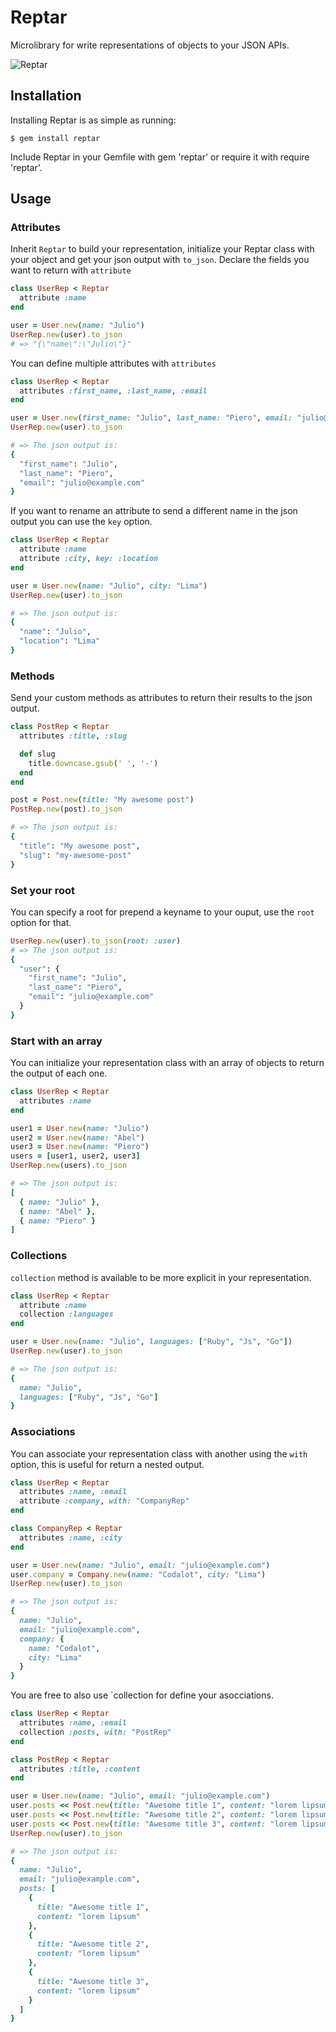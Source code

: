 Reptar
====

Microlibrary for write representations of objects to your JSON APIs.

![Reptar](http://vignette3.wikia.nocookie.net/godzilla/images/4/4c/Reptar.png)

## Installation

Installing Reptar is as simple as running:

```
$ gem install reptar
```

Include Reptar in your Gemfile with gem 'reptar' or require it with require 'reptar'.

Usage
-----

### Attributes

Inherit `Reptar` to build your representation, initialize your Reptar class with your object and get your json output with `to_json`. Declare the fields you want to return with `attribute`

```ruby
class UserRep < Reptar
  attribute :name
end

user = User.new(name: "Julio")
UserRep.new(user).to_json
# => "{\"name\":\"Julio\"}"
```

You can define multiple attributes with `attributes`

```ruby
class UserRep < Reptar
  attributes :first_name, :last_name, :email
end

user = User.new(first_name: "Julio", last_name: "Piero", email: "julio@example.com")
UserRep.new(user).to_json

# => The json output is:
{
  "first_name": "Julio",
  "last_name": "Piero",
  "email": "julio@example.com"
}
```

If you want to rename an attribute to send a different name in the json output you can use the `key` option.

```ruby
class UserRep < Reptar
  attribute :name
  attribute :city, key: :location
end

user = User.new(name: "Julio", city: "Lima")
UserRep.new(user).to_json

# => The json output is:
{
  "name": "Julio",
  "location": "Lima"
}
```

### Methods

Send your custom methods as attributes to return their results to the json output.

```ruby
class PostRep < Reptar
  attributes :title, :slug

  def slug
    title.downcase.gsub(' ', '-')
  end
end

post = Post.new(title: "My awesome post")
PostRep.new(post).to_json

# => The json output is:
{
  "title": "My awesome post",
  "slug": "my-awesome-post"
}
```

### Set your root

You can specify a root for prepend a keyname to your ouput, use the `root` option for that.

```ruby
UserRep.new(user).to_json(root: :user)
# => The json output is:
{ 
  "user": {
    "first_name": "Julio",
    "last_name": "Piero",
    "email": "julio@example.com"
  }
}
```

### Start with an array

You can initialize your representation class with an array of objects to return the output of each one.

```ruby
class UserRep < Reptar
  attributes :name
end

user1 = User.new(name: "Julio")
user2 = User.new(name: "Abel")
user3 = User.new(name: "Piero")
users = [user1, user2, user3]
UserRep.new(users).to_json

# => The json output is:
[
  { name: "Julio" },
  { name: "Abel" },
  { name: "Piero" }
]
```

### Collections

`collection` method is available to be more explicit in your representation.

```ruby
class UserRep < Reptar
  attribute :name
  collection :languages
end

user = User.new(name: "Julio", languages: ["Ruby", "Js", "Go"])
UserRep.new(user).to_json

# => The json output is:
{
  name: "Julio", 
  languages: ["Ruby", "Js", "Go"]
}
```

### Associations

You can associate your representation class with another using the `with` option, this is useful for return a nested output.

```ruby
class UserRep < Reptar
  attributes :name, :email
  attribute :company, with: "CompanyRep"
end

class CompanyRep < Reptar  
  attributes :name, :city
end

user = User.new(name: "Julio", email: "julio@example.com")
user.company = Company.new(name: "Codalot", city: "Lima")
UserRep.new(user).to_json

# => The json output is:
{
  name: "Julio",
  email: "julio@example.com",
  company: {
    name: "Codalot",
    city: "Lima"
  }
}
```

You are free to also use `collection for define your asocciations.

```ruby
class UserRep < Reptar
  attributes :name, :email
  collection :posts, with: "PostRep"
end

class PostRep < Reptar
  attributes :title, :content
end

user = User.new(name: "Julio", email: "julio@example.com")
user.posts << Post.new(title: "Awesome title 1", content: "lorem lipsum")
user.posts << Post.new(title: "Awesome title 2", content: "lorem lipsum")
user.posts << Post.new(title: "Awesome title 3", content: "lorem lipsum")
UserRep.new(user).to_json

# => The json output is:
{
  name: "Julio",
  email: "julio@example.com",
  posts: [
    {
      title: "Awesome title 1",
      content: "lorem lipsum"
    },
    {
      title: "Awesome title 2",
      content: "lorem lipsum"
    },
    {
      title: "Awesome title 3",
      content: "lorem lipsum"
    }
  ]
}
```
